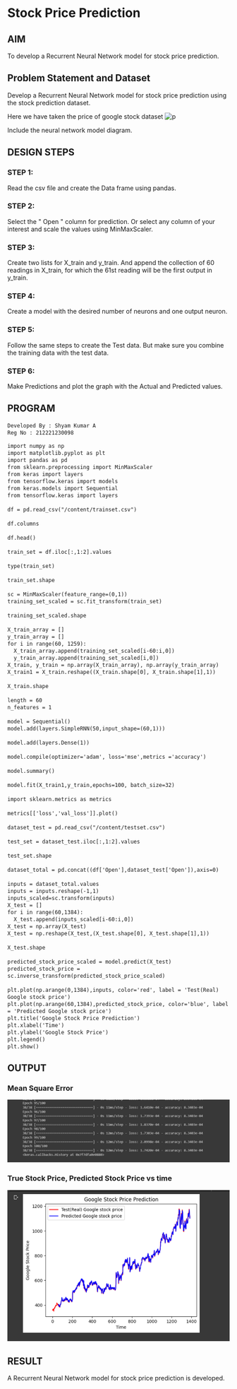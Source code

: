 # Stock Price Prediction

## AIM

To develop a Recurrent Neural Network model for stock price prediction.

## Problem Statement and Dataset

Develop a Recurrent Neural Network model for stock price prediction using the stock prediction dataset.

Here we have taken the price of google stock dataset
![p](model.png)

Include the neural network model diagram.

## DESIGN STEPS
### STEP 1:
Read the csv file and create the Data frame using pandas.

### STEP 2:
Select the " Open " column for prediction. Or select any column of your interest and scale the values using MinMaxScaler.

### STEP 3:
Create two lists for X_train and y_train. And append the collection of 60 readings in X_train, for which the 61st reading will be the first output in y_train.

### STEP 4:
Create a model with the desired number of neurons and one output neuron.

### STEP 5:
Follow the same steps to create the Test data. But make sure you combine the training data with the test data.

### STEP 6:
Make Predictions and plot the graph with the Actual and Predicted values.



## PROGRAM
~~~
Developed By : Shyam Kumar A
Reg No : 212221230098
~~~
~~~
import numpy as np
import matplotlib.pyplot as plt
import pandas as pd
from sklearn.preprocessing import MinMaxScaler
from keras import layers
from tensorflow.keras import models
from keras.models import Sequential
from tensorflow.keras import layers

df = pd.read_csv("/content/trainset.csv")

df.columns

df.head()

train_set = df.iloc[:,1:2].values

type(train_set)

train_set.shape

sc = MinMaxScaler(feature_range=(0,1))
training_set_scaled = sc.fit_transform(train_set)

training_set_scaled.shape

X_train_array = []
y_train_array = []
for i in range(60, 1259):
  X_train_array.append(training_set_scaled[i-60:i,0])
  y_train_array.append(training_set_scaled[i,0])
X_train, y_train = np.array(X_train_array), np.array(y_train_array)
X_train1 = X_train.reshape((X_train.shape[0], X_train.shape[1],1))

X_train.shape

length = 60
n_features = 1

model = Sequential()
model.add(layers.SimpleRNN(50,input_shape=(60,1)))

model.add(layers.Dense(1))

model.compile(optimizer='adam', loss='mse',metrics ='accuracy')

model.summary()

model.fit(X_train1,y_train,epochs=100, batch_size=32)

import sklearn.metrics as metrics

metrics[['loss','val_loss']].plot()

dataset_test = pd.read_csv("/content/testset.csv")

test_set = dataset_test.iloc[:,1:2].values

test_set.shape

dataset_total = pd.concat((df['Open'],dataset_test['Open']),axis=0)

inputs = dataset_total.values
inputs = inputs.reshape(-1,1)
inputs_scaled=sc.transform(inputs)
X_test = []
for i in range(60,1384):
  X_test.append(inputs_scaled[i-60:i,0])
X_test = np.array(X_test)
X_test = np.reshape(X_test,(X_test.shape[0], X_test.shape[1],1))

X_test.shape

predicted_stock_price_scaled = model.predict(X_test)
predicted_stock_price = sc.inverse_transform(predicted_stock_price_scaled)

plt.plot(np.arange(0,1384),inputs, color='red', label = 'Test(Real) Google stock price')
plt.plot(np.arange(60,1384),predicted_stock_price, color='blue', label = 'Predicted Google stock price')
plt.title('Google Stock Price Prediction')
plt.xlabel('Time')
plt.ylabel('Google Stock Price')
plt.legend()
plt.show()
~~~

## OUTPUT
### Mean Square Error

![p](epocdl.png)


### True Stock Price, Predicted Stock Price vs time

![h](graphdl.png)


## RESULT
A Recurrent Neural Network model for stock price prediction is developed.

